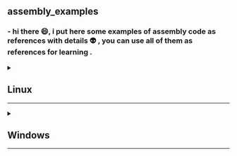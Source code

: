 ## assembly_examples
### - hi there 😄, i put here some **examples of assembly** code as references with details 👽 , you can use all of them as references for learning .


<details close>

<summary> 
<h2> Linux </h2>
<hr> 
</summary>


<details close> 

<summary> 
<h3> NASM x86 Example </h3>
</summary> 

note : this is a "hello world" example without explanation => the explanation in bottom of this example .

 ```assembly
section .data

	msg: db "hello world assembly", 10
	len: equ $- msg
	

section .text
	global _start

_start :

	mov eax, 4 		
	mov ebx, 1		
	mov ecx, msg 		
	mov edx, len		

	int 80h			

	mov eax,1 	
	mov ebx,0 	
	
	int 80h	
 ```
</details> 

<details close> 

<summary> 
<h3> NASM x86 Example Explanation </h3>
</summary>

```assembly
section .data ; this is data section where we store "data/variables"
```
 
```assembly
msg: db "hello world assembly", 10
; msg => name of variable
; db  => 'define byte' to reserve 8bit in memory 
; 10  => mean '\n' new line 
	
; note : in assembly there is no 'data-types' unlike other high level programming language like "Python/C/C++/..."
; so basically we reserve places in memory using "db,dw,..." and then we put our 'variables/data' on it 
```

```assembly
len: equ $- msg
; len => "varaible/predefined directive" "without defined size db,dw,..." , just for store length of string in variable msg 
; it's like #define len in C/C++
; note : '$ -' it's a kind of complex operation to you right now as beginner , don't focus on it and keep in mind we using it to get length of something 
```

```assembly
section .text ; this is text section where we store "code/instructions"
```


```assembly
global _start ; scope where execution should start from , it's basically like main function in C/C++

_start : ; it's scope with name '_start' can contain "code/instructions"
```

note : now we ready to start writing our "code/instruction" and execute them .

```assembly
; this is a small example of call system for write/print operation
; syscall like any function required paramaeters (eax , ebx , ecx , edx)
; you can see all syscall's in linux here : http://faculty.nps.edu/cseagle/assembly/sys_call.html

; what we trying to achive here it's someting like this :
; syscall( 4 , 1 , msg , len );
; in high level programming languages 

mov eax, 4 	; put 4 in register eax , 4 mean "request for write" to syscall	
mov ebx, 1	; put 1 in register ebx , 1 for file descriptor 'standard output'
mov ecx, msg 	; put msg in register ecx , data/string you want to write/print
mov edx, len	; put len in edx , lenght of that msg  

int 80h		; Interrupt with code 80h in hexadecimal , you can take a look at the syscall's above for more details
```

note : now after what we did all we want , we should close/exit our program , to do that it's quite simple .
```assembly
mov eax,1 	; move 1 to eax register , for exit
mov ebx,0 	; move 0 to ebx register , to exit with code 0 like C/C++ "return 0" in main function

int 80h		; Interrupt again with 80h 
```

</details>

</details>


<details close>

<summary> 
<h2> Windows </h2>
<hr> 
</summary>


<details close>

<summary> 
<h3> MASM x86 Example </h3>
</summary>

note : this is a "hello world" example without explanation => the explanation in bottom of this example .

```assembly
.386
.model flat, stdcall

option casemap :none

include \masm32\include\windows.inc
include \masm32\include\kernel32.inc
include \masm32\include\masm32.inc

includelib \masm32\lib\kernel32.lib
includelib \masm32\lib\masm32.lib

.data
    HelloWorld db "Hello World!", 0

.code
    start:

    invoke StdOut, addr HelloWorld
    invoke ExitProcess, 0

    end start
```

</details>

<details close>

<summary> 
<h3> MASM x86 Example Explanation <h3> 
</summary>

```assembly
.386 ; use/include instructions for .386 , you can use .486/.586/... , but .386 will be the most compatible instruction set
```

```assembly
.model flat, stdcall
; flat    : it's a memory model/directive for windows programs
; stdcall : parameter for flat
```

```assembly
option casemap :none
; to active case sensitive to be like modern languages , var not same as VAR or Var
```

```assembly
include \masm32\include\windows.inc
include \masm32\include\kernel32.inc
include \masm32\include\masm32.inc
; include like C/C++ to include/import external code to your file to using it
```

```assembly
includelib \masm32\lib\kernel32.lib
includelib \masm32\lib\masm32.lib
;include some libraries for some functions who need it to work with 
```

```assembly
.data ; data/variables section where we gonna define our data
```

; note : in assembly there is no 'data-types' unlike other high level programming language like "Python/C/C++/..."
; so basically we reserve places in memory using "db,dw,..." and then we put our 'variables/data' on it 

```assembly
HelloWorld db "Hello World!", 0

; HelloWorld => name of variable
; db  => 'define byte' to reserve 8bit in memory 
; 0   => null determination for end of ANSI string
```

```assembly
.code ; this section where we put all our code/instructions 
```

```assembly
start: ; the point where your program should start , it's like main function in C/C++
```

```assembly
invoke StdOut, addr HelloWorld ; it's basically ==> StdOut( &HelloWorld );

; invoke : to call/run a function
; StdOut : it's a function 
; addr   : to get the address of variable/data
; Helloworld : pass our string address in memory to the StdOut function
```

```assembly
invoke ExitProcess, 0 ; that's easy right ==> ExitProcess( 0 );

; ExitProcess : function to exit/end program 
```

```assembly
end start ; end of start scope 
```

</details>

</details>
